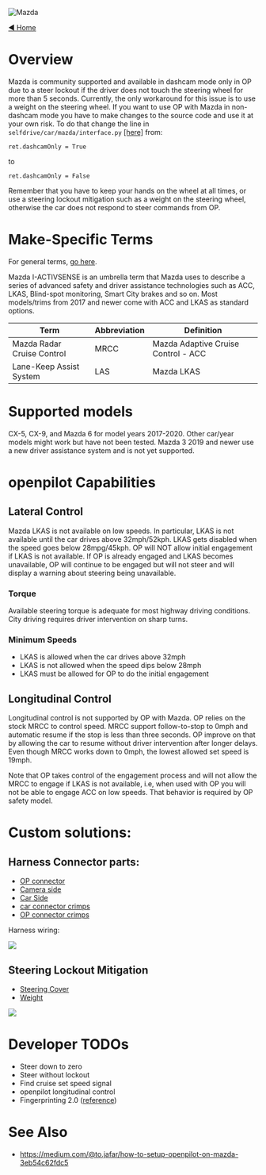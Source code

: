 ![Mazda](https://user-images.githubusercontent.com/37757984/82703104-287b1000-9c28-11ea-989e-6d9e691dd60f.png)

[◄ Home](https://github.com/commaai/openpilot/wiki)

# Overview

Mazda is community supported and available in dashcam mode only in OP due to a steer lockout if the driver does not touch the steering wheel for more than 5 seconds. Currently, the only workaround for this issue is to use a weight on the steering wheel. If you want to use OP with Mazda in non-dashcam mode you have to make changes to the source code and use it at your own risk. To do that change the line in `selfdrive/car/mazda/interface.py` [[here]](https://github.com/commaai/openpilot/blob/master/selfdrive/car/mazda/interface.py#L24)
from:
```
ret.dashcamOnly = True
```
to 
```
ret.dashcamOnly = False
```

Remember that you have to keep your hands on the wheel at all times, or use a steering lockout mitigation such as a weight on the steering wheel, otherwise the car does not respond to steer commands from OP.

# Make-Specific Terms

For general terms, [go here](https://github.com/commaai/openpilot/wiki/General-Terms).

Mazda I-ACTIVSENSE is an umbrella term that Mazda uses to describe a series of advanced safety and driver assistance technologies such as ACC, LKAS, Blind-spot monitoring, Smart City brakes and so on. Most models/trims from 2017 and newer come with ACC and LKAS as standard options. 

Term | Abbreviation | Definition
--- | --- | ---
Mazda Radar Cruise Control  | MRCC | Mazda Adaptive Cruise Control - ACC
Lane-Keep Assist System | LAS | Mazda LKAS

# Supported models
CX-5, CX-9, and Mazda 6 for model years 2017-2020. Other car/year models might work but have not been tested.  Mazda 3 2019 and newer use a new driver assistance system and is not yet supported. 

# openpilot Capabilities

## Lateral Control

Mazda LKAS is not available on low speeds. In particular, LKAS is not available until the car drives above 32mph/52kph. LKAS gets disabled when the speed goes below 28mpg/45kph. OP will NOT allow initial engagement if LKAS is not available. If OP is already engaged and LKAS becomes unavailable, OP will continue to be engaged but will not steer and will display a warning about steering being unavailable. 

### Torque
Available steering torque is adequate for most highway driving conditions. City driving requires driver intervention on sharp turns. 

### Minimum Speeds

* LKAS is allowed when the car drives above 32mph
* LKAS is not allowed when the speed dips below 28mph
* LKAS must be allowed for OP to do the initial engagement

## Longitudinal Control

Longitudinal control is not supported by OP with Mazda. OP relies on the stock MRCC to control speed. MRCC support follow-to-stop to 0mph and automatic resume if the stop is less than three seconds. OP improve on that by allowing the car to resume without driver intervention after longer delays. Even though MRCC works down to 0mph, the lowest allowed set speed is 19mph. 

Note that OP takes control of the engagement process and will not allow the MRCC to engage if LKAS is not available, i.e, when used with OP you will not be able to engage ACC on low speeds. That behavior is required by OP safety model.

# Custom solutions:
## Harness Connector parts:
* [OP connector](https://www.digikey.com/product-detail/en/molex/5016462600/WM6066-ND/1787767)
* [Camera side](https://www.digikey.com/product-detail/en/molex/0348240124/WM10324-ND/4504597)
* [Car Side](https://www.digikey.com/product-detail/en/molex/0348250124/WM10326-ND/4504599)
* [car connector crimps](https://www.digikey.com/product-detail/en/molex/5600230421/WM8745CT-ND/3178491)
* [OP connector crimps](https://www.digikey.com/product-detail/en/molex/5016471000/WM6057CT-ND/1787797)

Harness wiring:

  ![](https://media.discordapp.net/attachments/533836721541087242/669598201438928937/mazda-connector.png)

## Steering Lockout Mitigation
* [Steering Cover](https://www.amazon.com/gp/product/B07465843H/)
* [Weight](https://www.amazon.com/gp/product/B071WP8HGP/)

![](https://media.discordapp.net/attachments/533836721541087242/715957164098715718/steering_wheel_cover_weights.png)

# Developer TODOs 
* Steer down to zero
* Steer without lockout
* Find cruise set speed signal
* openpilot longitudinal control
* Fingerprinting 2.0 ([reference](https://github.com/commaai/openpilot/pull/1540))

# See Also

* https://medium.com/@to.jafar/how-to-setup-openpilot-on-mazda-3eb54c62fdc5

